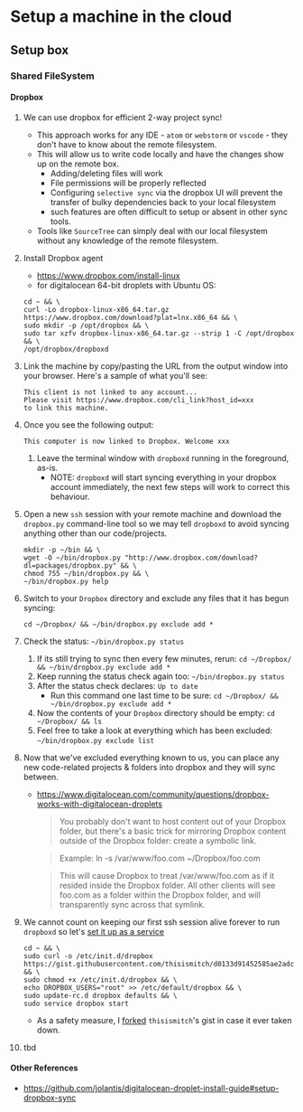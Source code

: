 # Setup a machine in the cloud

## Setup box

### Shared FileSystem

#### Dropbox

1. We can use dropbox for efficient 2-way project sync!
    * This approach works for any IDE - `atom` or `webstorm` or `vscode` - they don't have to know about the remote filesystem.
    * This will allow us to write code locally and have the changes show up on the remote box.
        * Adding/deleting files will work
        * File permissions will be properly reflected
        * Configuring `selective sync` via the dropbox UI will prevent the transfer of bulky dependencies back to your local filesystem
        * such features are often difficult to setup or absent in other sync tools.
    * Tools like `SourceTree` can simply deal with our local filesystem without any knowledge of the remote filesystem.
1. Install Dropbox agent
    * https://www.dropbox.com/install-linux
    * for digitalocean 64-bit droplets with Ubuntu OS:

    ```
    cd ~ && \
    curl -Lo dropbox-linux-x86_64.tar.gz https://www.dropbox.com/download?plat=lnx.x86_64 && \
    sudo mkdir -p /opt/dropbox && \
    sudo tar xzfv dropbox-linux-x86_64.tar.gz --strip 1 -C /opt/dropbox && \
    /opt/dropbox/dropboxd
    ```
1. Link the machine by copy/pasting the URL from the output window into your browser. Here's a sample of what you'll see:

    ```
    This client is not linked to any account...
    Please visit https://www.dropbox.com/cli_link?host_id=xxx
    to link this machine.
    ```
1. Once you see the following output:

    ```
    This computer is now linked to Dropbox. Welcome xxx
    ```
    1. Leave the terminal window with `dropboxd` running in the foreground, as-is.
        * NOTE: `dropboxd` will start syncing everything in your dropbox account immediately, the next few steps will work to correct this behaviour.
1. Open a new `ssh` session with your remote machine and download the `dropbox.py` command-line tool so we may tell `dropboxd` to avoid syncing anything other than our code/projects.

    ```
    mkdir -p ~/bin && \
    wget -O ~/bin/dropbox.py "http://www.dropbox.com/download?dl=packages/dropbox.py" && \
    chmod 755 ~/bin/dropbox.py && \
    ~/bin/dropbox.py help
    ```
1. Switch to your `Dropbox` directory and exclude any files that it has begun syncing: 
    ```
    cd ~/Dropbox/ && ~/bin/dropbox.py exclude add *
    ```
1. Check the status: `~/bin/dropbox.py status`
    1. If its still trying to sync then every few minutes, rerun: `cd ~/Dropbox/ && ~/bin/dropbox.py exclude add *`
    1. Keep running the status check again too: `~/bin/dropbox.py status`
    1. After the status check declares: `Up to date`
        * Run this command one last time to be sure: `cd ~/Dropbox/ && ~/bin/dropbox.py exclude add *`
    1. Now the contents of your `Dropbox` directory should be empty: `cd ~/Dropbox/ && ls`
    1. Feel free to take a look at everything which has been excluded: `~/bin/dropbox.py exclude list`
1. Now that we've excluded everything known to us, you can place any new code-related projects & folders into dropbox and they will sync between.
    * https://www.digitalocean.com/community/questions/dropbox-works-with-digitalocean-droplets
        > You probably don't want to host content out of your Dropbox folder, but there's a basic trick for mirroring Dropbox content outside of the Dropbox folder: create a symbolic link.

        > Example: ln -s /var/www/foo.com ~/Dropbox/foo.com

        > This will cause Dropbox to treat /var/www/foo.com as if it resided inside the Dropbox folder. All other clients will see foo.com as a folder within the Dropbox folder, and will transparently sync across that symlink.
1. We cannot count on keeping our first ssh session alive forever to run `dropboxd` so let's [set it up as a service](https://www.digitalocean.com/community/tutorials/how-to-install-dropbox-client-as-a-service-on-ubuntu-14-04#set-up-service-script)

    ```
    cd ~ && \
    sudo curl -o /etc/init.d/dropbox https://gist.githubusercontent.com/thisismitch/d0133d91452585ae2adc/raw/699e7909bdae922201b8069fde3011bbf2062048/dropbox && \
    sudo chmod +x /etc/init.d/dropbox && \
    echo DROPBOX_USERS="root" >> /etc/default/dropbox && \
    sudo update-rc.d dropbox defaults && \
    sudo service dropbox start
    ```
    * As a safety measure, I [forked](https://gist.github.com/pulkitsinghal/b7d9230e6ef398bce307468e849baf27) `thisismitch`'s gist in case it ever taken down.
1. tbd

#### Other References
* https://github.com/jolantis/digitalocean-droplet-install-guide#setup-dropbox-sync
